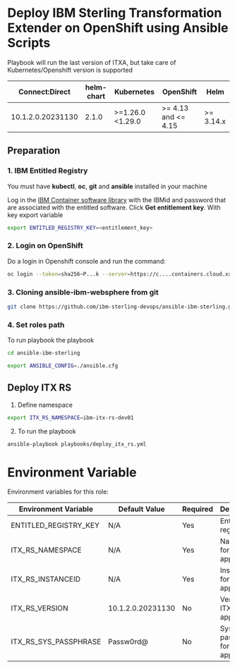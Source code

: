 # Deploy IBM Sterling Transformation Extender on OpenShift using Ansible Scripts

Playbook will run the last version of ITXA, but take care of Kubernetes/Openshift version is supported

| Connect:Direct    | helm-chart | Kubernetes          | OpenShift           | Helm      |
|-------------------|------------|---------------------|---------------------|-----------|
| 10.1.2.0.20231130 | 2.1.0      | >=1.26.0 <1.29.0    | >= 4.13 and <= 4.15 | >= 3.14.x |

## Preparation

### 1. IBM Entitled Registry

You must have **kubectl**, **oc**, **git** and **ansible** installed in your machine

Log in the [IBM Container software library](https://myibm.ibm.com/products-services/containerlibrary) with the IBMid and password that are associated with the entitled software. Click **Get entitlement key**. With key export variable

```bash 
export ENTITLED_REGISTRY_KEY=<entitlement_key>
```

### 2. Login on OpenShift

Do a login in Openshift console and run the command:

```bash 
oc login --token=sha256~P...k --server=https://c....containers.cloud.xxx.com:31234
```

### 3. Cloning ansible-ibm-websphere from git

```bash 
git clone https://github.com/ibm-sterling-devops/ansible-ibm-sterling.git
```

### 4. Set roles path

To run playbook the playbook

```bash 
cd ansible-ibm-sterling

export ANSIBLE_CONFIG=./ansible.cfg 
```


## Deploy ITX RS

1) Define namespace

```bash 
export ITX_RS_NAMESPACE=ibm-itx-rs-dev01
```

2) To run the playbook

```bash 
ansible-playbook playbooks/deploy_itx_rs.yml
```

# Environment Variable

Environment variables for this role:

| Environment Variable        | Default Value          | Required | Description                                      |
|-----------------------------|------------------------|----------|--------------------------------------------------|
| ENTITLED_REGISTRY_KEY       | N/A                    | Yes      | Entitlement registry key                         |
| ITX_RS_NAMESPACE            | N/A                    | Yes      | Namespace for ITX application                    |
| ITX_RS_INSTANCEID           | N/A                    | Yes      | Instance ID for ITX application                  |
| ITX_RS_VERSION              | 10.1.2.0.20231130      | No       | Version of ITX application                       |
| ITX_RS_SYS_PASSPHRASE       | Passw0rd@              | No       | System passphrase for ITX application            |
